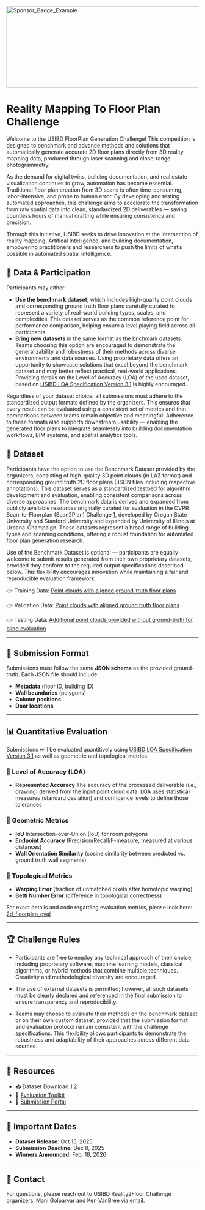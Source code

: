 <img width="604" height="212" alt="Sponsor_Badge_Example" src="https://github.com/user-attachments/assets/9321da98-07f7-4928-889e-8131af9993d0" />

# Reality Mapping To Floor Plan Challenge  
Welcome to the USIBD FloorPlan Generation Challenge!
This competition is designed to benchmark and advance methods and solutions that automatically generate accurate 2D floor plans directly from 3D reality mapping data, produced through laser scanning and close-range photogrammetry.

As the demand for digital twins, building documentation, and real estate visualization continues to grow, automation has become essential. Traditional floor plan creation from 3D scans is often time-consuming, labor-intensive, and prone to human error. By developing and testing automated approaches, this challenge aims to accelerate the transformation from raw spatial data into clean, standardized 2D deliverables — saving countless hours of manual drafting while ensuring consistency and precision. 

Through this initiative, USIBD seeks to drive innovation at the intersection of reality mapping, Artifical Intelligence, and building documentation, empowering practitioners and researchers to push the limits of what’s possible in automated spatial intelligence.

## 📂 Data & Participation
Participants may either:
- **Use the benchmark dataset**, which includes high-quality point clouds and corresponding ground truth floor plans carefully curated to represent a variety of real-world building types, scales, and complexities. This dataset serves as the common reference point for performance comparison, helping ensure a level playing field across all participants.
- **Bring new datasets** in the same format as the bnchmark datasets. Teams choosing this option are encouraged to demonstrate the generalizability and robustness of their methods across diverse environments and data sources. Using proprietary data offers an opportunity to showcase solutions that excel beyond the benchmark dataset and may better reflect practical, real-world applications. Providing details on the Level of Accuracy (LOA) of the used dataset, based on [USIBD LOA Specification Version 3.1](https://usibd.org/level-of-accuracy/) is highly encouraged.

Regardless of your dataset choice, all submissions must adhere to the standardized output formats defined by the organizers. This ensures that every result can be evaluated using a consistent set of metrics and that comparisons between teams remain objective and meaningful. Adherence to these formats also supports downstream usability — enabling the generated floor plans to integrate seamlessly into building documentation workflows, BIM systems, and spatial analytics tools.

## 📂 Dataset
Participants have the option to use the Benchmark Dataset provided by the organizers, consisting of high-quality 3D point clouds (in LAZ format) and corresponding ground truth 2D floor plans (JSON files including respective annotations). This dataset serves as a standardized testbed for algorithm development and evaluation, enabling consistent comparisons across diverse approaches. The benchmark data is derived and expanded from publicly available resources originally curated for evaluation in the CVPR Scan-to-Floorplan (Scan2Plan) Challenge [1](https://github.com/GradientSpaces/cv4aec-challenge), developed by Oregan State University and Stanford University and expanded by University of Illinois at Urbana-Champaign. These datasets represent a broad range of building types and scanning conditions, offering a robust foundation for automated floor plan generation research.

Use of the Benchmark Dataset is optional — participants are equally welcome to submit results generated from their own proprietary datasets, provided they conform to the required output specifications described below. This flexibility encourages innovation while maintaining a fair and reproducible evaluation framework.

👉 Training Data: [Point clouds with aligned ground-truth floor plans](https://uofi.box.com/s/tbj6fpx4o3h8uzh9ycumfp50xjq4k959) 

👉 Validation Data: [Point clouds with aligned ground truth floor plans](https://uofi.box.com/s/448iv4eehpbi1nxaacw0es5861aiah6j)

👉 Testing Data: [Additional point clouds provided without ground-truth for blind evaluation](https://uofi.box.com/s/ebwvgy10hkp1a8fzm6ke5bl4u6ekytb3) 

---
## 📑 Submission Format  

Submissions must follow the same **JSON schema** as the provided ground-truth.  Each JSON file should include:  
- **Metadata** (floor ID, building ID)
- **Wall boundaries** (polygons)  
- **Column positions**
- **Door locations**  
 
---
## 📊 Quantitative Evaluation  
Submissions will be evaluated quantitively using [USIBD LOA Specification Version 3.1](https://usibd.org/level-of-accuracy/) as well as geometric and topological metrics:

### 🔹 Level of Accuracy (LOA)
- **Represented Accuracy** The accuracy of the processed deliverable (i.e., drawing) derived from the input point cloud data. LOA uses statistical measures (standard deviation) and confidence levels to define those tolerances

### 🔹 Geometric Metrics  
- **IoU**  Intersection-over-Union (IoU) for room polygons
- **Endpoint Accuracy**  (Precision/Recall/F-measure, measured at various distances)
- **Wall Orientation Similarity**  (cosine similarity between predicted vs. ground truth wall segments)

### 🔹 Topological Metrics  
- **Warping Error**   (fraction of unmatched pixels after homotopic warping)
- **Betti Number Error**  (difference in topological correctness)

For exact details and code regarding evaluation metrics, please look here: 
[2d_floorplan_eval](https://github.com/reconstruct/Scan2FloorPlan/tree/main/2d_floorplan_eval)

---
## 🏆 Challenge Rules  
- Participants are free to employ any technical approach of their choice, including proprietary software, machine learning models, classical algorithms, or hybrid methods that combine multiple techniques. Creativity and methodological diversity are encouraged.

- The use of external datasets is permitted; however, all such datasets must be clearly declared and referenced in the final submission to ensure transparency and reproducibility.

- Teams may choose to evaluate their methods on the benchmark dataset or on their own custom dataset, provided that the submission format and evaluation protocol remain consistent with the challenge specifications. This flexibility allows participants to demonstrate the robustness and adaptability of their approaches across different data sources.


---
## 🔗 Resources  
- 📥 Dataset Download [1](https://uofi.box.com/s/ur2ieo3lbfsthk7h5hz0mdkx5439z23m)  [2](https://uofi.box.com/s/448iv4eehpbi1nxaacw0es5861aiah6j)
- 🧩 [Evaluation Toolkit](https://uofi.box.com/s/ebwvgy10hkp1a8fzm6ke5bl4u6ekytb3)  
- 🚀 [Submission Portal](https://uofi.app.box.com/f/9a6b181c229a4803bde32f8939edc0b2)  

---
## 📅 Important Dates  
- **Dataset Release:** Oct 15, 2025  
- **Submission Deadline:** Dec 8, 2025 
- **Winners Announced:** Feb. 18, 2026

---
## 📧 Contact  
For questions, please reach out to USIBD Reality2Floor Challenge organizers, Mani Golparvar and Ken VanBree via [email](mailto:mani.golparvar@usbid.org).  
